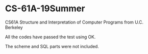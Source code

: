 # CS-61A-19Summer
CS61A Structure and Interpretation of Computer Programs from U.C. Berkeley

All the codes have passed the test using OK.

The scheme and SQL parts were not included.
